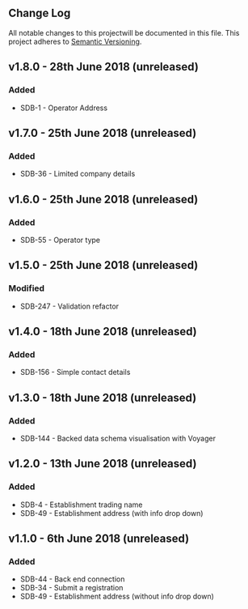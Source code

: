 ## Change Log

All notable changes to this projectwill be documented in this file.
This project adheres to [Semantic Versioning](http://semver.org/).

## v1.8.0 - 28th June 2018 (unreleased)

### Added

- SDB-1 - Operator Address

## v1.7.0 - 25th June 2018 (unreleased)

### Added

- SDB-36 - Limited company details

## v1.6.0 - 25th June 2018 (unreleased)

### Added

- SDB-55 - Operator type

## v1.5.0 - 25th June 2018 (unreleased)

### Modified

- SDB-247 - Validation refactor

## v1.4.0 - 18th June 2018 (unreleased)

### Added

- SDB-156 - Simple contact details

## v1.3.0 - 18th June 2018 (unreleased)

### Added

- SDB-144 - Backed data schema visualisation with Voyager

## v1.2.0 - 13th June 2018 (unreleased)

### Added

- SDB-4 - Establishment trading name
- SDB-49 - Establishment address (with info drop down)

## v1.1.0 - 6th June 2018 (unreleased)

### Added

- SDB-44 - Back end connection
- SDB-34 - Submit a registration
- SDB-49 - Establishment address (without info drop down)
